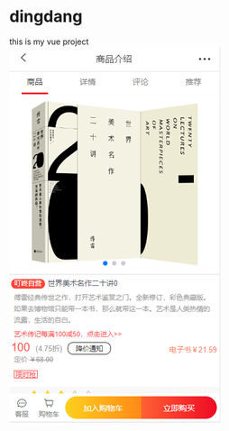 # dingdang
this is my vue project
![images](https://github.com/linweiqian/dingdang/blob/master/images/Image%201.png)
